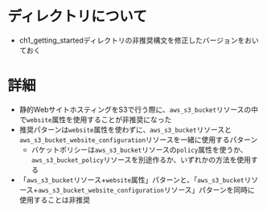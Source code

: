 # ディレクトリについて
- ch1_getting_startedディレクトリの非推奨構文を修正したバージョンをおいておく

# 詳細
- 静的WebサイトホスティングをS3で行う際に、`aws_s3_bucket`リソースの中で`website`属性を使用することが非推奨になった
- 推奨パターンは`website`属性を使わずに、`aws_s3_bucket`リソースと`aws_s3_bucket_website_configuration`リソースを一緒に使用するパターン
    - バケットポリシーは`aws_s3_bucket`リソースの`policy`属性を使うか、`aws_s3_bucket_policy`リソースを別途作るか、いずれかの方法を使用する
- 「`aws_s3_bucket`リソース+`website`属性」パターンと、「`aws_s3_bucket`リソース+`aws_s3_bucket_website_configuration`リソース」パターンを同時に使用することは非推奨
